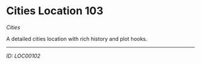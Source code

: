 # Cities Location 103

*Cities*

A detailed cities location with rich history and plot hooks.

---
*ID: LOC00102*